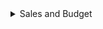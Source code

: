 <details>
<summary>
  Sales and Budget
</summary>
  
Have you ever received an excel file like the one below with two columns, one for actuals and another
for budget sales figures and you have to build the fact table with only one column for the amount and
one column for the scenario?

![figure1](https://github.com/user-attachments/assets/4730e09d-0b9b-41fa-a4f3-7b435fc9ebf8)

## The Bad way

If you are not sure how to handle this task, one way that I've seen people do is to duplicate the table
and select one where they keep the Sales actuals column and delete the Budget column, then add the Scenario
column and giving it a number, 1 for Actuals; and for the second table the opposite, delete the Sales actuals
column and keep the Budget column, add the Scenario column with a value of 2, and then appending both queries
afterwards to form the final Sales table.

>[!WARNING]
>This procedure could be very expensive if you have a Sales table with millions of records.


The DAX measures would then look like as follows:

Sales Actual = 
  CALCULATE(
    SUM( 'Sales table'[Amount] ),
    Sales table[Scenario] = 1
  )

Sales Budget =
  CALCULATE(
    SUM( 'Sales table'[Amount] ),
    Sales table[Scenario] = 2
  )


## The Good way

But the right way to handle this transformation is with the magic of Unpivot. 

https://learn.microsoft.com/en-us/power-query/unpivot-column

You just have to select the Sales actual and Sales Budget columns, right click and select Unpivot.

![figure1](https://github.com/user-attachments/assets/f120689f-4cc2-488e-a16b-9c0d2f99ee9f)

![figure1](https://github.com/user-attachments/assets/87a97ae3-7c11-481c-8eb3-4f907d5878b3)

After doing this the DAX formulas would be the same, but the process would have been much more efficient!

Here's the final report.

https://app.powerbi.com/view?r=eyJrIjoiOGJlNDE0YzQtMGE0Mi00Njc4LTk2MWEtMmQ3YzYwNGQxNzEyIiwidCI6ImFkODI0NDg1LWU0YzMtNGYzNS1iY2RjLTM4ZmY0OTlmNDQyYiJ9

</details>
